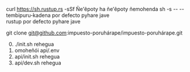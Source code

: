 curl https://sh.rustup.rs -sSf Ñe'ẽpoty ha ñe'ẽpoty ñemohenda sh -s -- --tembipuru-kadena por defecto pyhare jave<br>rustup por defecto pyhare jave

git clone git@github.com:impuesto-poruhárape/impuesto-poruhárape.git

0. ./init.sh rehegua
1. omoheñói api/.env
2. api/init.sh rehegua
3. api/dev.sh rehegua